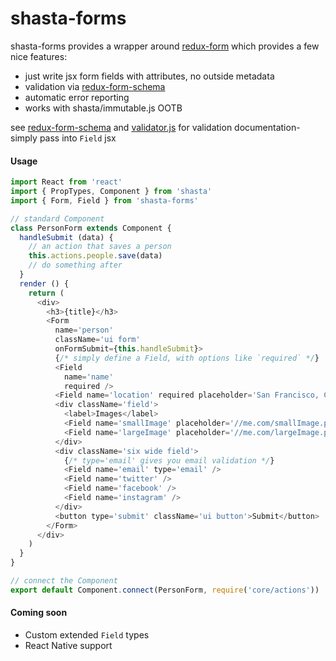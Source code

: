 # shasta-forms

shasta-forms provides a wrapper around [redux-form](https://github.com/erikras/redux-form) which provides a few nice features:
- just write jsx form fields with attributes, no outside metadata
- validation via [redux-form-schema](https://github.com/Lighthouse-io/redux-form-schema)
- automatic error reporting
- works with shasta/immutable.js OOTB

see [redux-form-schema](https://github.com/Lighthouse-io/redux-form-schema) and [validator.js](https://github.com/chriso/validator.js) for validation documentation- simply pass into `Field` jsx

#### Usage
```js
import React from 'react'
import { PropTypes, Component } from 'shasta'
import { Form, Field } from 'shasta-forms'

// standard Component
class PersonForm extends Component {
  handleSubmit (data) {
    // an action that saves a person
    this.actions.people.save(data)
    // do something after
  }
  render () {
    return (
      <div>
        <h3>{title}</h3>
        <Form
          name='person'
          className='ui form'
          onFormSubmit={this.handleSubmit}>
          {/* simply define a Field, with options like `required` */}
          <Field
            name='name'
            required />
          <Field name='location' required placeholder='San Francisco, CA' />
          <div className='field'>
            <label>Images</label>
            <Field name='smallImage' placeholder='//me.com/smallImage.png' noLabel />
            <Field name='largeImage' placeholder='//me.com/largeImage.png' noLabel />
          </div>
          <div className='six wide field'>
            {/* type='email' gives you email validation */}
            <Field name='email' type='email' />
            <Field name='twitter' />
            <Field name='facebook' />
            <Field name='instagram' />
          </div>
          <button type='submit' className='ui button'>Submit</button>
        </Form>
      </div>
    )
  }
}

// connect the Component
export default Component.connect(PersonForm, require('core/actions'))
```

#### Coming soon
- Custom extended `Field` types
- React Native support